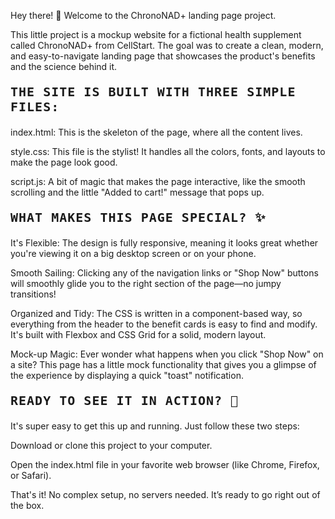 Hey there! 👋 Welcome to the ChronoNAD+ landing page project.

This little project is a mockup website for a fictional health supplement called ChronoNAD+ from CellStart. The goal was to create a clean, modern, and easy-to-navigate landing page that showcases the product's benefits and the science behind it.

<p style="font-family: monospace; font-size: 20px; font-weight: bold; text-transform: uppercase; letter-spacing: 1px;">THE SITE IS BUILT WITH THREE SIMPLE FILES:</p>

index.html: This is the skeleton of the page, where all the content lives.

style.css: This file is the stylist! It handles all the colors, fonts, and layouts to make the page look good.

script.js: A bit of magic that makes the page interactive, like the smooth scrolling and the little "Added to cart!" message that pops up.

<p style="font-family: monospace; font-size: 20px; font-weight: bold; text-transform: uppercase; letter-spacing: 1px;">WHAT MAKES THIS PAGE SPECIAL? ✨</p>

It's Flexible: The design is fully responsive, meaning it looks great whether you're viewing it on a big desktop screen or on your phone.

Smooth Sailing: Clicking any of the navigation links or "Shop Now" buttons will smoothly glide you to the right section of the page—no jumpy transitions!

Organized and Tidy: The CSS is written in a component-based way, so everything from the header to the benefit cards is easy to find and modify. It's built with Flexbox and CSS Grid for a solid, modern layout.

Mock-up Magic: Ever wonder what happens when you click "Shop Now" on a site? This page has a little mock functionality that gives you a glimpse of the experience by displaying a quick "toast" notification.

<p style="font-family: monospace; font-size: 20px; font-weight: bold; text-transform: uppercase; letter-spacing: 1px;">READY TO SEE IT IN ACTION? 🚀</p>
It's super easy to get this up and running. Just follow these two steps:

Download or clone this project to your computer.

Open the index.html file in your favorite web browser (like Chrome, Firefox, or Safari).

That's it! No complex setup, no servers needed. It’s ready to go right out of the box.
